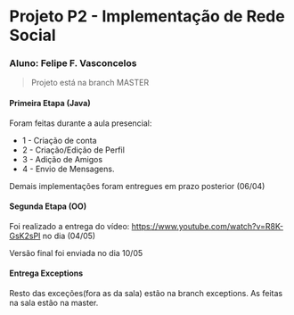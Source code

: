
# Projeto P2 - Implementação de Rede Social

### Aluno: Felipe F. Vasconcelos

>  Projeto está na branch MASTER
> 

#### Primeira Etapa (Java)

Foram feitas durante a aula presencial:

* 1 - Criação de conta
* 2 - Criação/Edição de Perfil
* 3 - Adição de Amigos
* 4 - Envio de Mensagens.

Demais implementações foram entregues em prazo posterior (06/04)

#### Segunda Etapa (OO)

Foi realizado a entrega do vídeo: https://www.youtube.com/watch?v=R8K-GsK2sPI no dia (04/05)

Versão final foi enviada no dia 10/05

#### Entrega Exceptions

Resto das exceções(fora as da sala) estão na branch exceptions. As feitas na sala estão na master.
